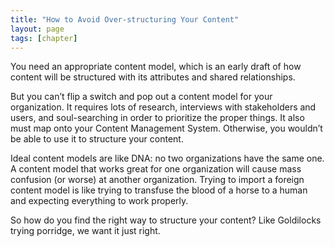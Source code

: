 ```yaml
---
title: "How to Avoid Over-structuring Your Content"
layout: page
tags: [chapter]
---
```

You need an appropriate content model, which is an early draft of how content will be structured with its attributes and shared relationships.

But you can’t flip a switch and pop out a content model for your organization. It requires lots of research, interviews with stakeholders and users, and soul-searching in order to prioritize the proper things. It also must map onto your Content Management System. Otherwise, you wouldn’t be able to use it to structure your content.

Ideal content models are like DNA: no two organizations have the same one. A content model that works great for one organization will cause mass confusion (or worse) at another organization. Trying to import a foreign content model is like trying to transfuse the blood of a horse to a human and expecting everything to work properly.

So how do you find the right way to structure your content? Like Goldilocks trying porridge, we want it just right.
